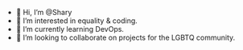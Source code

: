 - 👋 Hi, I’m @Shary
- 👀 I’m interested in equality & coding.
- 🌱 I’m currently learning DevOps.
- 💞️ I’m looking to collaborate on projects for the LGBTQ community.
